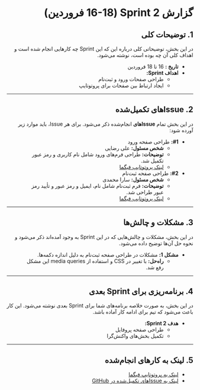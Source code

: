 <div dir="rtl" align="right">

# گزارش Sprint 2 (16-18 فروردین)

## 1. توضیحات کلی
در این بخش، توضیحاتی کلی درباره این که این Sprint چه کارهایی انجام شده است و اهداف کلی آن چه بوده است، نوشته می‌شود.

- **تاریخ‌ :** 16 تا 18 فروردین
- **اهداف Sprint:**
  - طراحی صفحات ورود و ثبت‌نام
  - ایجاد ارتباط بین صفحات برای پروتوتایپ

---

## <h2 dir="rtl"> 2. Issue‌های تکمیل‌شده </h2>
در این بخش تمام **Issue‌های** انجام‌شده ذکر می‌شود. برای هر Issue، باید موارد زیر آورده شود:

<ul dir="rtl">
  <li><strong>#1:</strong> طراحی صفحه ورود
    <ul>
      <li><strong>شخص مسئول:</strong> علی رضایی</li>
      <li><strong>توضیحات:</strong> طراحی فرم‌های ورود شامل نام کاربری و رمز عبور تکمیل شد.</li>
      <li><a href="https://www.figma.com/file/xyz">لینک پروتوتایپ فیگما</a></li>
    </ul>
  </li>

  <li><strong>#2:</strong> طراحی صفحه ثبت‌نام
    <ul>
      <li><strong>شخص مسئول:</strong> سارا محمدی</li>
      <li><strong>توضیحات:</strong> فرم ثبت‌نام شامل نام، ایمیل و رمز عبور و تأیید رمز عبور طراحی شد.</li>
      <li><a href="https://www.figma.com/file/abc">لینک پروتوتایپ فیگما</a></li>
    </ul>
  </li>
</ul>

---

## 3. مشکلات و چالش‌ها
در این بخش، مشکلات و چالش‌هایی که در این Sprint به وجود آمده‌اند ذکر می‌شود و نحوه حل آن‌ها توضیح داده می‌شود.

- **مشکل 1:** مشکلات در طراحی صفحه ثبت‌نام به دلیل اندازه دکمه‌ها.
  - **راه‌حل:** با تغییر در CSS و استفاده از media queries این مشکل رفع شد.

---

## 4. برنامه‌ریزی برای Sprint بعدی
در این بخش، به صورت خلاصه برنامه‌های شما برای Sprint بعدی نوشته می‌شود. این کار باعث می‌شود که تیم برای ادامه کار آماده باشد.

- **هدف Sprint 2:**
  - طراحی صفحه پروفایل
  - تکمیل بخش‌های واکنش‌گرا

---

## 5. لینک به کارهای انجام‌شده
- [لینک به پروتوتایپ فیگما](https://www.figma.com/file/xyz)
- [لینک به Issue‌های تکمیل‌شده در GitHub](https://github.com/username/repository/issues)

</div>
